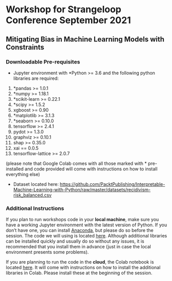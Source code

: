 # Workshop for Strangeloop Conference September 2021
## Mitigating Bias in Machine Learning Models with Constraints

### Downloadable Pre-requisites

- Jupyter environment with *Python >= 3.6 and the following python libraries are required:

1. *pandas >= 1.0.1
2. *numpy >= 1.18.1
3. *scikit-learn >= 0.22.1
4. *scipy >= 1.5.2
5. xgboost >= 0.90
6. *matplotlib >= 3.1.3
7. *seaborn >= 0.10.0
8. tensorflow >= 2.4.1 
9. pydot >= 1.3.0
10. graphviz >= 0.10.1
11. shap >= 0.35.0
12. xai == 0.0.5
13. tensorflow-lattice >= 2.0.7  

 (please note that Google Colab comes with all those marked with * pre-installed and code provided will come with instructions on how to install everything else)

- Dataset located here: https://github.com/PacktPublishing/Interpretable-Machine-Learning-with-Python/raw/master/datasets/recidivism-risk_balanced.csv

### Additional Instructions

If you plan to run workshops code in your **local machine**, make sure you have a working Jupyter environment with the latest version of Python. If you don’t have one, you can install [Anaconda](https://www.anaconda.com/products/individual), but please do so before the session. The code we will using is located [here](https://github.com/smasis001/strangeloop-2021/blob/main/constrained-models_strangeloop.ipynb). Although additional libraries can be installed quickly and usually do so without any issues, it is recommended that you install them in advance (just in case the local environment presents some problems).

If you are planning to run the code in the **cloud**, the Colab notebook is located [here](https://serg.ai/strangeloop21). It will come with instructions on how to install the additional libraries in Colab. Please install these at the beginning of the session.